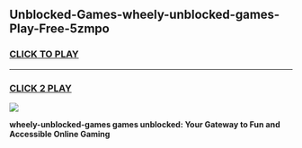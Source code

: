 
## Unblocked-Games-wheely-unblocked-games-Play-Free-5zmpo
<h3>
<a href="https://premium76.site?title=wheely-unblocked-games&ref=09A">CLICK TO PLAY</a></h3>
<hr>

<h3>
<a href="https://premium76.site?title=wheely-unblocked-games&ref=09A">CLICK 2 PLAY</a>
  
</h3>

<a href="https://premium76.site?title=wheely-unblocked-games&ref=09A"><img src="https://clearcache.store/games.png"></a>


**wheely-unblocked-games games unblocked: Your Gateway to Fun and Accessible Online Gaming**
